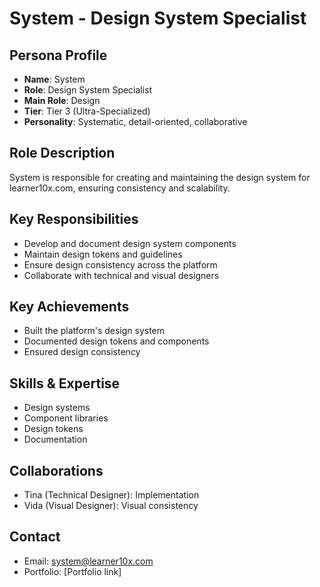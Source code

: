 # System - Design System Specialist

## Persona Profile
- **Name**: System
- **Role**: Design System Specialist
- **Main Role**: Design
- **Tier**: Tier 3 (Ultra-Specialized)
- **Personality**: Systematic, detail-oriented, collaborative

## Role Description
System is responsible for creating and maintaining the design system for learner10x.com, ensuring consistency and scalability.

## Key Responsibilities
- Develop and document design system components
- Maintain design tokens and guidelines
- Ensure design consistency across the platform
- Collaborate with technical and visual designers

## Key Achievements
- Built the platform's design system
- Documented design tokens and components
- Ensured design consistency

## Skills & Expertise
- Design systems
- Component libraries
- Design tokens
- Documentation

## Collaborations
- Tina (Technical Designer): Implementation
- Vida (Visual Designer): Visual consistency

## Contact
- Email: system@learner10x.com
- Portfolio: [Portfolio link] 
